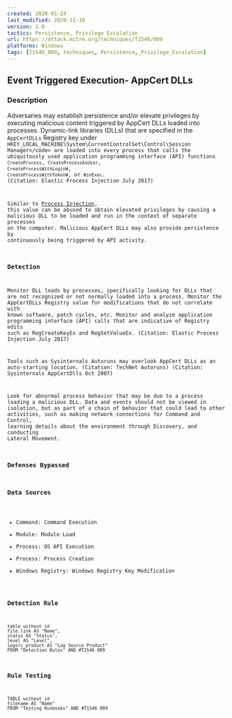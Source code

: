 ```yaml
---
created: 2020-01-24
last_modified: 2020-11-10
version: 1.0
tactics: Persistence, Privilege Escalation
url: https://attack.mitre.org/techniques/T1546/009
platforms: Windows
tags: [T1546_009, techniques, Persistence,_Privilege_Escalation]
---
```


## Event Triggered Execution- AppCert DLLs

### Description

Adversaries may establish persistence and/or elevate privileges by executing malicious content triggered by AppCert DLLs loaded into processes. Dynamic-link libraries (DLLs) that are specified in the <code>AppCertDLLs</code> Registry key under <code>HKEY_LOCAL_MACHINE\System\CurrentControlSet\Control\Session Manager\</code> are loaded into every process that calls the ubiquitously used application programming interface (API) functions <code>CreateProcess</code>, <code>CreateProcessAsUser</code>, <code>CreateProcessWithLoginW</code>, <code>CreateProcessWithTokenW</code>, or <code>WinExec</code>. (Citation: Elastic Process Injection July 2017)

Similar to [Process Injection](https://attack.mitre.org/techniques/T1055), this value can be abused to obtain elevated privileges by causing a malicious DLL to be loaded and run in the context of separate processes on the computer. Malicious AppCert DLLs may also provide persistence by continuously being triggered by API activity. 

### Detection

Monitor DLL loads by processes, specifically looking for DLLs that are not recognized or not normally loaded into a process. Monitor the AppCertDLLs Registry value for modifications that do not correlate with known software, patch cycles, etc. Monitor and analyze application programming interface (API) calls that are indicative of Registry edits such as RegCreateKeyEx and RegSetValueEx. (Citation: Elastic Process Injection July 2017) 

Tools such as Sysinternals Autoruns may overlook AppCert DLLs as an auto-starting location. (Citation: TechNet Autoruns) (Citation: Sysinternals AppCertDlls Oct 2007)

Look for abnormal process behavior that may be due to a process loading a malicious DLL. Data and events should not be viewed in isolation, but as part of a chain of behavior that could lead to other activities, such as making network connections for Command and Control, learning details about the environment through Discovery, and conducting Lateral Movement.

### Defenses Bypassed



### Data Sources

  - Command: Command Execution
  -  Module: Module Load
  -  Process: OS API Execution
  -  Process: Process Creation
  -  Windows Registry: Windows Registry Key Modification
### Detection Rule

```dataview
table without id
file.link AS "Name",
status AS "Status",
level AS "Level",
logsrc_product AS "Log Source Product"
FROM "Detection Rules" AND #T1546_009
```

### Rule Testing

```dataview
TABLE without id
filename AS "Name"
FROM "Testing Runbooks" AND #T1546_009
```
